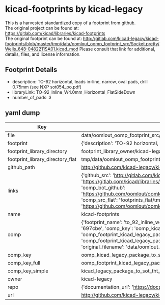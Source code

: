 # kicad-footprints by kicad-legacy  
This is a harvested standardized copy of a footprint from github.  
The original project can be found at:  
https://gitlab.com/kicad/libraries/kicad-footprints  
The original footprint can be found at:
http://gitlab.com/kicad-legacy/kicad-footprints/blob/master/tmp/data/oomlout_oomp_footprint_src/Socket.pretty/Wells_648-0482211SA01.kicad_mod
Please consult that link for additional, details, files, and license information.  
## Footprint Details
* description: TO-92 horizontal, leads in-line, narrow, oval pads, drill 0.75mm (see NXP sot054_po.pdf)  
* libraryLink: TO-92_Inline_W4.0mm_Horizontal_FlatSideDown  
* number_of_pads: 3  
## yaml dump  
| Key | Value |  
| --- | --- |  
| file | data/oomlout_oomp_footprint_src/kicad-footprints/Package_TO_SOT_THT.pretty/TO-92_Inline_W4.0mm_Horizontal_FlatSideDown.kicad_mod |  
| footprint | {'description': 'TO-92 horizontal, leads in-line, narrow, oval pads, drill 0.75mm (see NXP sot054_po.pdf)', 'libraryLink': 'TO-92_Inline_W4.0mm_Horizontal_FlatSideDown', 'number_of_pads': 3} |  
| footprint_library_directory | footprint_library_owner/kicad-legacy_kicad-footprints |  
| footprint_library_directory_flat | tmp/data/oomlout_oomp_footprint_src/footprints_flat/kicad_legacy_package_to_sot_tht_to_92_inline_w4_0mm_horizontal_flatsidedown/working |  
| github_path | http://github.com/kicad-legacy/kicad-footprints/blob/master/tmp/data/oomlout_oomp_footprint_src/Package_TO_SOT_THT.pretty/TO-92_Inline_W4.0mm_Horizontal_FlatSideDown.kicad_mod |  
| links | {'github_src': 'http://gitlab.com/kicad-legacy/kicad-footprints/blob/master/tmp/data/oomlout_oomp_footprint_src/Socket.pretty/Wells_648-0482211SA01.kicad_mod', 'github_src_repo': 'https://gitlab.com/kicad/libraries/kicad-footprints', 'oomp_bot': 'tmp/data/oomlout_oomp_footprint_src/footprints/kicad_legacy_package_to_sot_tht_to_92_inline_w4_0mm_horizontal_flatsidedown/working', 'oomp_bot_github': 'https://github.com/oomlout/oomlout_oomp_footprint_bot/tree/main/tmp/data/oomlout_oomp_footprint_src/footprints/kicad_legacy_package_to_sot_tht_to_92_inline_w4_0mm_horizontal_flatsidedown/working', 'oomp_src_flat': 'footprints_flat/tmp/data/oomlout_oomp_footprint_src/footprints_flat/kicad_legacy_package_to_sot_tht_to_92_inline_w4_0mm_horizontal_flatsidedown/working', 'oomp_src_flat_github': 'https://github.com/oomlout/oomlout_oomp_footprint_src/tree/main/tmp/data/oomlout_oomp_footprint_src/footprints_flat/kicad_legacy_package_to_sot_tht_to_92_inline_w4_0mm_horizontal_flatsidedown/working'} |  
| name | kicad-footprints |  
| oomp | {'footprint_name': 'to_92_inline_w4_0mm_horizontal_flatsidedown', 'library_name': 'package_to_sot_tht', 'md5': '697cbe13901bc3a4f539c8b8ce905187', 'md5_10': '697cbe1390', 'md5_5': '697cb', 'md5_6': '697cbe', 'oomp_key': 'oomp_kicad_legacy_package_to_sot_tht_to_92_inline_w4_0mm_horizontal_flatsidedown', 'oomp_key_extra': 'oomp_footprint_kicad_legacy_package_to_sot_tht_to_92_inline_w4_0mm_horizontal_flatsidedown', 'oomp_key_full': 'oomp_footprint_kicad_legacy_package_to_sot_tht_to_92_inline_w4_0mm_horizontal_flatsidedown_697cbe', 'oomp_key_simple': 'kicad_legacy_package_to_sot_tht_to_92_inline_w4_0mm_horizontal_flatsidedown', 'original_filename': 'data/oomlout_oomp_footprint_src/kicad-footprints/Package_TO_SOT_THT.pretty/TO-92_Inline_W4.0mm_Horizontal_FlatSideDown.kicad_mod', 'owner_name': 'kicad_legacy'} |  
| oomp_key | oomp_kicad_legacy_package_to_sot_tht_to_92_inline_w4_0mm_horizontal_flatsidedown |  
| oomp_key_full | oomp_footprint_kicad_legacy_package_to_sot_tht_to_92_inline_w4_0mm_horizontal_flatsidedown |  
| oomp_key_simple | kicad_legacy_package_to_sot_tht_to_92_inline_w4_0mm_horizontal_flatsidedown |  
| owner | kicad-legacy |  
| repo | {'documentation_url': 'https://docs.github.com/rest/repos/repos#get-a-repository', 'message': 'Not Found'} |  
| url | http://github.com/kicad-legacy/kicad-footprints |  

